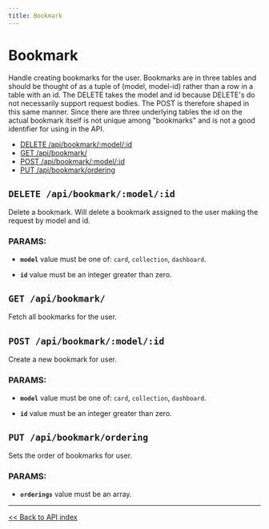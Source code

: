 ```yaml
---
title: Bookmark
---
```


# Bookmark

Handle creating bookmarks for the user. Bookmarks are in three tables and should be thought of as a tuple of (model,
  model-id) rather than a row in a table with an id. The DELETE takes the model and id because DELETE's do not
  necessarily support request bodies. The POST is therefore shaped in this same manner. Since there are three
  underlying tables the id on the actual bookmark itself is not unique among "bookmarks" and is not a good
  identifier for using in the API.

  - [DELETE /api/bookmark/:model/:id](#delete-apibookmarkmodelid)
  - [GET /api/bookmark/](#get-apibookmark)
  - [POST /api/bookmark/:model/:id](#post-apibookmarkmodelid)
  - [PUT /api/bookmark/ordering](#put-apibookmarkordering)

## `DELETE /api/bookmark/:model/:id`

Delete a bookmark. Will delete a bookmark assigned to the user making the request by model and id.

### PARAMS:

*  **`model`** value must be one of: `card`, `collection`, `dashboard`.

*  **`id`** value must be an integer greater than zero.

## `GET /api/bookmark/`

Fetch all bookmarks for the user.

## `POST /api/bookmark/:model/:id`

Create a new bookmark for user.

### PARAMS:

*  **`model`** value must be one of: `card`, `collection`, `dashboard`.

*  **`id`** value must be an integer greater than zero.

## `PUT /api/bookmark/ordering`

Sets the order of bookmarks for user.

### PARAMS:

*  **`orderings`** value must be an array.

---

[<< Back to API index](../api-documentation.md)